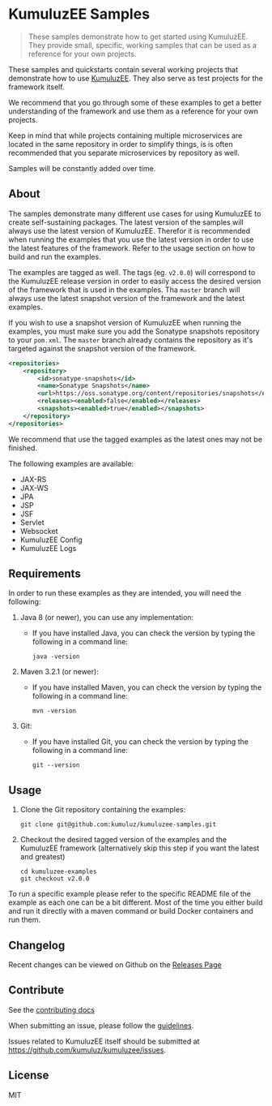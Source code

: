 # KumuluzEE Samples

> These samples demonstrate how to get started using KumuluzEE. They provide small, specific, working samples that can be used as a reference for your own projects.

These samples and quickstarts contain several working projects that demonstrate how to use [KumuluzEE](https://github.com/kumuluz/kumuluzee). They also serve
as test projects for the framework itself.

We recommend that you go through some of these examples to get a better understanding of the framework and use them
as a reference for your own projects.

Keep in mind that while projects containing multiple microservices are located in the same repository in order to simplify things,
is is often recommended that you separate microservices by repository as well.

Samples will be constantly added over time.

## About

The samples demonstrate many different use cases for using KumuluzEE to create self-sustaining packages. The latest
version of the samples will always use the latest version of KumuluzEE. Therefor it is recommended when running the
examples that you use the latest version in order to use the latest features of the framework. Refer to the usage section
on how to build and run the examples.

The examples are tagged as well. The tags (eg. `v2.0.0`) will correspond to the KumuluzEE release version in order to easily access the
desired version of the framework that is used in the examples. Tha `master` branch will always use the latest snapshot version of the framework
and the latest examples.

If you wish to use a snapshot version of KumuluzEE when running the examples, you must make sure you add the Sonatype snapshots
repository to your `pom.xml`. The `master` branch already contains the repository as it's targeted against the snapshot
version of the framework.

```xml
<repositories>
    <repository>
        <id>sonatype-snapshots</id>
        <name>Sonatype Snapshots</name>
        <url>https://oss.sonatype.org/content/repositories/snapshots</url>
        <releases><enabled>false</enabled></releases>
        <snapshots><enabled>true</enabled></snapshots>
    </repository>
</repositories>
```

We recommend that use the tagged examples as the latest ones may not be finished.

The following examples are available:

- JAX-RS
- JAX-WS
- JPA
- JSP
- JSF
- Servlet
- Websocket
- KumuluzEE Config
- KumuluzEE Logs

## Requirements

In order to run these examples as they are intended, you will need the following:

1. Java 8 (or newer), you can use any implementation:
    * If you have installed Java, you can check the version by typing the following in a command line:
        
        ```
        java -version
        ```

2. Maven 3.2.1 (or newer):
    * If you have installed Maven, you can check the version by typing the following in a command line:
        
        ```
        mvn -version
        ```
        
3. Git:
    * If you have installed Git, you can check the version by typing the following in a command line:
    
        ```
        git --version
        ```
        
## Usage

1. Clone the Git repository containing the examples:

    ```
    git clone git@github.com:kumuluz/kumuluzee-samples.git
    ```
    
2. Checkout the desired tagged version of the examples and the KumuluzEE framework (alternatively skip this step if you want the latest and greatest)

    ```
    cd kumuluzee-examples
    git checkout v2.0.0
    ```
    
To run a specific example please refer to the specific README file of the example as each one can be a bit different.
Most of the time you either build and run it directly with a maven command or build Docker containers and run them.

## Changelog

Recent changes can be viewed on Github on the [Releases Page](https://github.com/kumuluz/kumuluzee-samples/releases)

## Contribute

See the [contributing docs](https://github.com/kumuluz/kumuluzee-samples/blob/master/CONTRIBUTING.md)

When submitting an issue, please follow the [guidelines](https://github.com/kumuluz/kumuluzee-samples/blob/master/CONTRIBUTING.md#bugs).

Issues related to KumuluzEE itself should be submitted at https://github.com/kumuluz/kumuluzee/issues.

## License

MIT